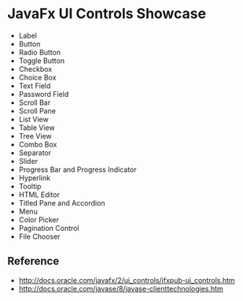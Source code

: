 # JavaFx UI Controls Showcase

* Label
* Button
* Radio Button
* Toggle Button
* Checkbox
* Choice Box
* Text Field
* Password Field
* Scroll Bar
* Scroll Pane
* List View
* Table View
* Tree View
* Combo Box
* Separator
* Slider
* Progress Bar and Progress Indicator
* Hyperlink
* Tooltip
* HTML Editor
* Titled Pane and Accordion
* Menu
* Color Picker
* Pagination Control
* File Chooser

## Reference
* http://docs.oracle.com/javafx/2/ui_controls/jfxpub-ui_controls.htm
* http://docs.oracle.com/javase/8/javase-clienttechnologies.htm